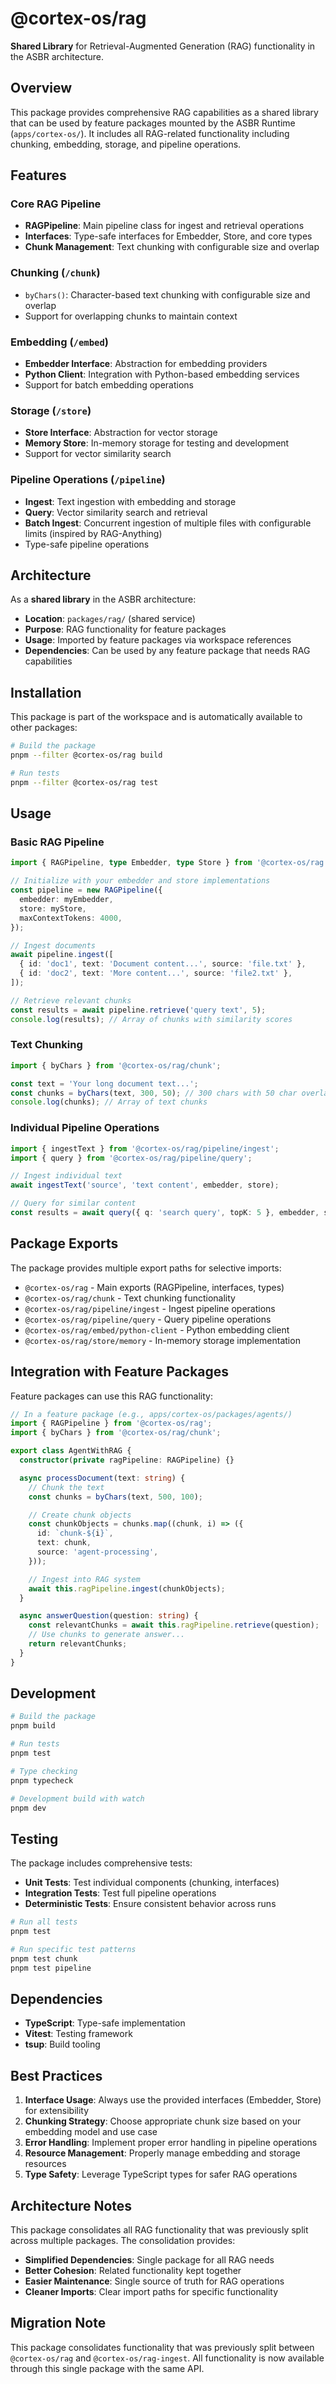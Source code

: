 # @cortex-os/rag

**Shared Library** for Retrieval-Augmented Generation (RAG) functionality in the ASBR architecture.

## Overview

This package provides comprehensive RAG capabilities as a shared library that can be used by feature packages mounted by the ASBR Runtime (`apps/cortex-os/`). It includes all RAG-related functionality including chunking, embedding, storage, and pipeline operations.

## Features

### Core RAG Pipeline

- **RAGPipeline**: Main pipeline class for ingest and retrieval operations
- **Interfaces**: Type-safe interfaces for Embedder, Store, and core types
- **Chunk Management**: Text chunking with configurable size and overlap

### Chunking (`/chunk`)

- `byChars()`: Character-based text chunking with configurable size and overlap
- Support for overlapping chunks to maintain context

### Embedding (`/embed`)

- **Embedder Interface**: Abstraction for embedding providers
- **Python Client**: Integration with Python-based embedding services
- Support for batch embedding operations

### Storage (`/store`)

- **Store Interface**: Abstraction for vector storage
- **Memory Store**: In-memory storage for testing and development
- Support for vector similarity search

### Pipeline Operations (`/pipeline`)

- **Ingest**: Text ingestion with embedding and storage
- **Query**: Vector similarity search and retrieval
- **Batch Ingest**: Concurrent ingestion of multiple files with configurable limits (inspired by RAG-Anything)
- Type-safe pipeline operations

## Architecture

As a **shared library** in the ASBR architecture:

- **Location**: `packages/rag/` (shared service)
- **Purpose**: RAG functionality for feature packages
- **Usage**: Imported by feature packages via workspace references
- **Dependencies**: Can be used by any feature package that needs RAG capabilities

## Installation

This package is part of the workspace and is automatically available to other packages:

```bash
# Build the package
pnpm --filter @cortex-os/rag build

# Run tests
pnpm --filter @cortex-os/rag test
```

## Usage

### Basic RAG Pipeline

```typescript
import { RAGPipeline, type Embedder, type Store } from '@cortex-os/rag';

// Initialize with your embedder and store implementations
const pipeline = new RAGPipeline({
  embedder: myEmbedder,
  store: myStore,
  maxContextTokens: 4000,
});

// Ingest documents
await pipeline.ingest([
  { id: 'doc1', text: 'Document content...', source: 'file.txt' },
  { id: 'doc2', text: 'More content...', source: 'file2.txt' },
]);

// Retrieve relevant chunks
const results = await pipeline.retrieve('query text', 5);
console.log(results); // Array of chunks with similarity scores
```

### Text Chunking

```typescript
import { byChars } from '@cortex-os/rag/chunk';

const text = 'Your long document text...';
const chunks = byChars(text, 300, 50); // 300 chars with 50 char overlap
console.log(chunks); // Array of text chunks
```

### Individual Pipeline Operations

```typescript
import { ingestText } from '@cortex-os/rag/pipeline/ingest';
import { query } from '@cortex-os/rag/pipeline/query';

// Ingest individual text
await ingestText('source', 'text content', embedder, store);

// Query for similar content
const results = await query({ q: 'search query', topK: 5 }, embedder, store);
```

## Package Exports

The package provides multiple export paths for selective imports:

- `@cortex-os/rag` - Main exports (RAGPipeline, interfaces, types)
- `@cortex-os/rag/chunk` - Text chunking functionality
- `@cortex-os/rag/pipeline/ingest` - Ingest pipeline operations
- `@cortex-os/rag/pipeline/query` - Query pipeline operations
- `@cortex-os/rag/embed/python-client` - Python embedding client
- `@cortex-os/rag/store/memory` - In-memory storage implementation

## Integration with Feature Packages

Feature packages can use this RAG functionality:

```typescript
// In a feature package (e.g., apps/cortex-os/packages/agents/)
import { RAGPipeline } from '@cortex-os/rag';
import { byChars } from '@cortex-os/rag/chunk';

export class AgentWithRAG {
  constructor(private ragPipeline: RAGPipeline) {}

  async processDocument(text: string) {
    // Chunk the text
    const chunks = byChars(text, 500, 100);

    // Create chunk objects
    const chunkObjects = chunks.map((chunk, i) => ({
      id: `chunk-${i}`,
      text: chunk,
      source: 'agent-processing',
    }));

    // Ingest into RAG system
    await this.ragPipeline.ingest(chunkObjects);
  }

  async answerQuestion(question: string) {
    const relevantChunks = await this.ragPipeline.retrieve(question);
    // Use chunks to generate answer...
    return relevantChunks;
  }
}
```

## Development

```bash
# Build the package
pnpm build

# Run tests
pnpm test

# Type checking
pnpm typecheck

# Development build with watch
pnpm dev
```

## Testing

The package includes comprehensive tests:

- **Unit Tests**: Test individual components (chunking, interfaces)
- **Integration Tests**: Test full pipeline operations
- **Deterministic Tests**: Ensure consistent behavior across runs

```bash
# Run all tests
pnpm test

# Run specific test patterns
pnpm test chunk
pnpm test pipeline
```

## Dependencies

- **TypeScript**: Type-safe implementation
- **Vitest**: Testing framework
- **tsup**: Build tooling

## Best Practices

1. **Interface Usage**: Always use the provided interfaces (Embedder, Store) for extensibility
2. **Chunking Strategy**: Choose appropriate chunk size based on your embedding model and use case
3. **Error Handling**: Implement proper error handling in pipeline operations
4. **Resource Management**: Properly manage embedding and storage resources
5. **Type Safety**: Leverage TypeScript types for safer RAG operations

## Architecture Notes

This package consolidates all RAG functionality that was previously split across multiple packages. The consolidation provides:

- **Simplified Dependencies**: Single package for all RAG needs
- **Better Cohesion**: Related functionality kept together
- **Easier Maintenance**: Single source of truth for RAG operations
- **Cleaner Imports**: Clear import paths for specific functionality

## Migration Note

This package consolidates functionality that was previously split between `@cortex-os/rag` and `@cortex-os/rag-ingest`. All functionality is now available through this single package with the same API.
